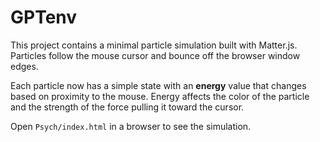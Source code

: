 # GPTenv

This project contains a minimal particle simulation built with Matter.js.
Particles follow the mouse cursor and bounce off the browser window edges.

Each particle now has a simple state with an **energy** value that changes
based on proximity to the mouse. Energy affects the color of the particle and
the strength of the force pulling it toward the cursor.

Open `Psych/index.html` in a browser to see the simulation.

